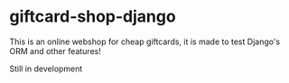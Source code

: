 # giftcard-shop-django

This is an online webshop for cheap giftcards, it is made to test Django's ORM and other features!

Still in development